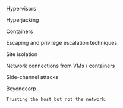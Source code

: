 Hypervisors

Hyperjacking

Containers

Escaping and privilege escalation techniques

Site isolation

Network connections from VMs / containers

Side-channel attacks

Beyondcorp
    
    Trusting the host but not the network.
